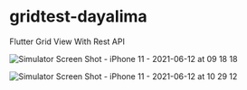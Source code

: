 # gridtest-dayalima
Flutter Grid View  With Rest API

![Simulator Screen Shot - iPhone 11 - 2021-06-12 at 09 18 18](https://user-images.githubusercontent.com/1624965/121763846-4b48d100-cb69-11eb-87f0-34594326a105.png)

![Simulator Screen Shot - iPhone 11 - 2021-06-12 at 10 29 12](https://user-images.githubusercontent.com/1624965/121763851-4f74ee80-cb69-11eb-88ed-d803769a55f0.png)

